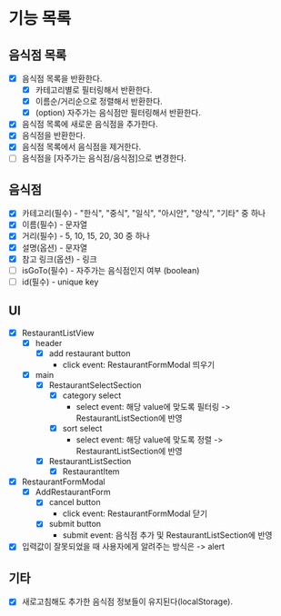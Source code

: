 # 기능 목록

## 음식점 목록

- [x] 음식점 목록을 반환한다.
  - [x] 카테고리별로 필터링해서 반환한다.
  - [x] 이름순/거리순으로 정렬해서 반환한다.
  - [x] (option) 자주가는 음식점만 필터링해서 반환한다.
- [x] 음식점 목록에 새로운 음식점을 추가한다.
- [x] 음식점을 반환한다.
- [x] 음식점 목록에서 음식점을 제거한다.
- [ ] 음식점을 [자주가는 음식점/음식점]으로 변경한다.

## 음식점

- [x] 카테고리(필수) - "한식", "중식", "일식", "아시안", "양식", "기타" 중 하나
- [x] 이름(필수) - 문자열
- [x] 거리(필수) - 5, 10, 15, 20, 30 중 하나
- [x] 설명(옵션) - 문자열
- [x] 참고 링크(옵션) - 링크
- [ ] isGoTo(필수) - 자주가는 음식점인지 여부 (boolean)
- [ ] id(필수) - unique key

## UI

- [x] RestaurantListView
  - [x] header
    - [x] add restaurant button
      - click event: RestaurantFormModal 띄우기
  - [x] main
    - [x] RestaurantSelectSection
      - [x] category select
        - select event: 해당 value에 맞도록 필터링 -> RestaurantListSection에 반영
      - [x] sort select
        - select event: 해당 value에 맞도록 정렬 -> RestaurantListSection에 반영
    - [x] RestaurantListSection
      - [x] RestaurantItem
- [x] RestaurantFormModal
  - [x] AddRestaurantForm
    - [x] cancel button
      - click event: RestaurantFormModal 닫기
    - [x] submit button
      - submit event: 음식점 추가 및 RestaurantListSection에 반영
- [x] 입력값이 잘못되었을 때 사용자에게 알려주는 방식은 -> alert

## 기타

- [x] 새로고침해도 추가한 음식점 정보들이 유지된다(localStorage).
